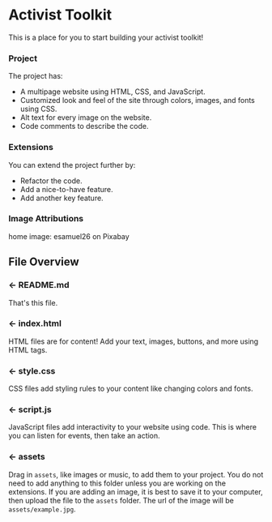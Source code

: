 # Activist Toolkit

This is a place for you to start building your activist toolkit!


### Project 
The project has:
- A multipage website using HTML, CSS, and JavaScript.
- Customized look and feel of the site through colors, images, and fonts using CSS.
- Alt text for every image on the website.
- Code comments to describe the code.


### Extensions
You can extend the project further by:
- Refactor the code.
- Add a nice-to-have feature.
- Add another key feature.


### Image Attributions

home image: esamuel26 on Pixabay

## File Overview

### ← README.md

That's this file. 

### ← index.html

HTML files are for content! Add your text, images, buttons, and more using HTML tags.

### ← style.css

CSS files add styling rules to your content like changing colors and fonts. 

### ← script.js

JavaScript files add interactivity to your website using code. This is where you can listen for events, then take an action.

### ← assets

Drag in `assets`, like images or music, to add them to your project. You do not need to add anything to this folder unless you are working on the extensions. If you are adding an image, it is best to save it to your computer, then upload the file to the `assets` folder. The url of the image will be `assets/example.jpg`.


